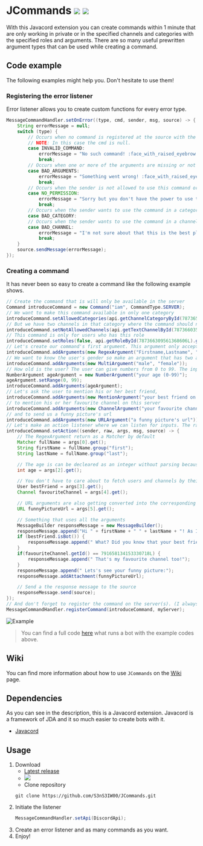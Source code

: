 # JCommands [![](https://img.shields.io/badge/Version-2.0.0-blue)](https://github.com/S3nS3IW00/JCommands) [![](https://img.shields.io/badge/Javadoc-Latest-green)](https://s3ns3iw00.github.io/JCommands/javadoc/)  
With this Javacord extension you can create commands within 1 minute that are only working in private or in the specified channels and categories with the specified roles and arguments.  There are so many useful prewritten argument types that can be used while creating a command.
  
## Code example  
The following examples might help you. Don't hesitate to use them!  
### Registering the error listener  
Error listener allows you to create custom functions for every error type.  
```java  
MessageCommandHandler.setOnError((type, cmd, sender, msg, source) -> {  
    String errorMessage = null;  
    switch (type) {  
        // Occurs when no command is registered at the source with the given name.
        // NOTE: In this case the cmd is null.
        case INVALID_COMMAND:  
            errorMessage = "No such command! :face_with_raised_eyebrow:";  
            break;  
        // Occurs when one or more of the arguments are missing or not matching the pattern.
        case BAD_ARGUMENTS:  
            errorMessage = "Something went wrong! :face_with_raised_eyebrow: Usage: " + cmd.getUsage();  
            break;  
        // Occurs when the sender is not allowed to use this command or the sender does not have one of or all the roles that need to use the command.
        case NO_PERMISSION:  
            errorMessage = "Sorry but you don't have the power to use this command! :face_with_raised_eyebrow:";  
            break;
        // Occurs when the sender wants to use the command in a category where it is not allowed.
        case BAD_CATEGORY:
        // Occurs when the sender wants to use the command in a channel where it is not allowed.
        case BAD_CHANNEL:  
            errorMessage = "I'm not sure about that this is the best place to use this command. :face_with_raised_eyebrow:";  
            break;  
    }  
    source.sendMessage(errorMessage);
});  
```  
  
### Creating a command  
It has never been so easy to create a command like the following example shows.  
```java  
// Create the command that is will only be available in the server
Command introduceCommand = new Command("iam", CommandType.SERVER);
// We want to make this command available in only one category
introduceCommand.setAllowedCategories(api.getChannelCategoryById(787365901552451595L).get());
// But we have two channels in that category where the command should not to work
introduceCommand.setNotAllowedChannels(api.getTextChannelById(787366035207618573L).get(), api.getTextChannelById(787366059643502644L).get());
// This command is only for users who has this role
introduceCommand.setRoles(false, api.getRoleById(787366309561368606L).get());
// Let's create our command's first argument. This argument only accepts two word separated with comma and started with capitalized letter.
introduceCommand.addArguments(new RegexArgument("Firstname,Lastname", "(?<first>[A-Z][a-z]+),(?<last>[A-Z][a-z]+)"));
// We want to know the user's gender so make an argument that has two acceptable values.
introduceCommand.addArguments(new MultiArgument("male", "female"));
// How old is the user? The user can give numbers from 0 to 99. The input will be converted into Integer.
NumberArgument ageArgument = new NumberArgument("your age (0-99)");
ageArgument.setRange(0, 99);
introduceCommand.addArguments(ageArgument);
// Let's ask the user to mention his or her best friend,
introduceCommand.addArguments(new MentionArgument("your best friend on Discord"));
// to mention his or her favourite channel on this server
introduceCommand.addArguments(new ChannelArgument("your favourite channel on this server"));
// and to send us a funny picture's url
introduceCommand.addArguments(new URLArgument("a funny picture's url"));
// Let's make an action listener where we can listen for inputs. The raw array contains the inputs from the user, and the args array contains the converted ones.
introduceCommand.setAction((sender, raw, args, msg, source) -> {
    // The RegexArgument return as a Matcher by default
    Matcher fullName = args[0].get();
    String firstName = fullName.group("first");
    String lastName = fullName.group("last");

    // The age is can be decleared as an integer without parsing because it has been converted
    int age = args[2].get();

    // You don't have to care about to fetch users and channels by their id, just call get() and let JCommands do the work for you.
    User bestFriend = args[3].get();
    Channel favouriteChannel = args[4].get();

    // URL arguments are also getting converted into the corresponding type
    URL funnyPictureUrl = args[5].get();

    // Something that uses all the arguments
    MessageBuilder responseMessage = new MessageBuilder();
    responseMessage.append("Hi " + firstName + " " + lastName + "! As I can see you are " + (age >= 10 && age < 20 ? "" : "not ") + "a teenager.");
    if (bestFriend.isBot()) {
        responseMessage.append(" What? Did you know that your best friend is a BOT?");
    }
    if(favouriteChannel.getId() == 791658134153330718L) {
        responseMessage.append(" That's my favourite channel too!");
    }
    responseMessage.append(" Lets's see your funny picture:");
    responseMessage.addAttachment(funnyPictureUrl);

    // Send a the response message to the source
    responseMessage.send(source);
});
// And don't forget to register the command on the server(s). (I always forget it and never know what's wrong :D)
MessageCommandHandler.registerCommand(introduceCommand, myServer);
```  
![Example](https://imgur.com/ciHnqpS.png)
  
> You can find a full code [here](https://github.com/S3nS3IW00/JCommands/blob/master/src/test/java/me/s3ns3iw00/jcommands/TestMain.java) what runs a bot with the example codes above.

## Wiki
You can find more information about how to use `JCommands` on the [Wiki](https://github.com/S3nS3IW00/JCommands/wiki) page.
  
## Dependencies  
As you can see in the description, this is a Javacord extension. Javacord is a framework of JDA and it so much easier to create bots with it.  
- [Javacord](https://github.com/Javacord/Javacord)
  
## Usage  
1. Download
   - [Latest release](https://github.com/S3nS3IW00/JCommands/releases/latest)
   - [![](https://jitpack.io/v/S3nS3IW00/JCommands.svg)](https://jitpack.io/#S3nS3IW00/JCommands)
   - Clone repository
   ```
   git clone https://github.com/S3nS3IW00/JCommands.git  
   ```  
2. Initiate the listener  
   ```java  
   MessageCommandHandler.setApi(DiscordApi);  
   ```  
3. Create an error listener and as many commands as you want.  
4. Enjoy!